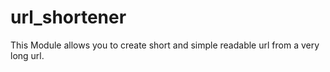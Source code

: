 # url_shortener
This Module allows you to create short and simple readable url from a very long url.
